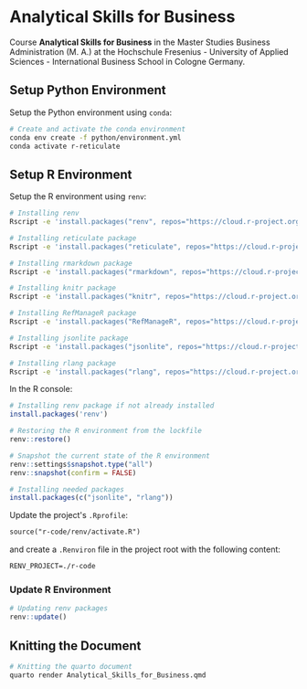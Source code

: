 # Analytical Skills for Business

Course **Analytical Skills for Business** in the Master Studies Business Administration (M. A.) at the Hochschule Fresenius - University of Applied Sciences - International Business School in Cologne Germany.

## Setup Python Environment

Setup the Python environment using `conda`:

```bash
# Create and activate the conda environment
conda env create -f python/environment.yml
conda activate r-reticulate
```

## Setup R Environment

Setup the R environment using `renv`:

```bash
# Installing renv
Rscript -e 'install.packages("renv", repos="https://cloud.r-project.org"); renv::restore(lockfile = "r-code/renv.lock")'

# Installing reticulate package
Rscript -e 'install.packages("reticulate", repos="https://cloud.r-project.org")'

# Installing rmarkdown package
Rscript -e 'install.packages("rmarkdown", repos="https://cloud.r-project.org")'

# Installing knitr package
Rscript -e 'install.packages("knitr", repos="https://cloud.r-project.org")'

# Installing RefManageR package
Rscript -e 'install.packages("RefManageR", repos="https://cloud.r-project.org")'

# Installing jsonlite package
Rscript -e 'install.packages("jsonlite", repos="https://cloud.r-project.org")'

# Installing rlang package
Rscript -e 'install.packages("rlang", repos="https://cloud.r-project.org")'
```

In the R console:

```r
# Installing renv package if not already installed
install.packages('renv')

# Restoring the R environment from the lockfile
renv::restore()

# Snapshot the current state of the R environment
renv::settings$snapshot.type("all")
renv::snapshot(confirm = FALSE)

# Installing needed packages
install.packages(c("jsonlite", "rlang"))
```

Update the project's `.Rprofile`:

```txt
source("r-code/renv/activate.R")
```

and create a `.Renviron` file in the project root with the following content:

```txt
RENV_PROJECT=./r-code
```

### Update R Environment

```r
# Updating renv packages
renv::update()
```

## Knitting the Document

```bash
# Knitting the quarto document
quarto render Analytical_Skills_for_Business.qmd
```
